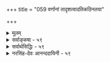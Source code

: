 +++
title = "059 वर्णानां तादृशत्वादतिकठिनतया"

+++
<details><summary>मूलम्</summary>

वर्णानां तादृशत्वादतिकठिनतया गौरवस्यापि भूम्ना धात्रीभागैः प्रभूतैस्स्फुटमिह घटिता धातवो हाटकाद्याः ।  
तादृक्त्वेऽपि स्फुरत्ताद्यनितरसुलभं किञ्चिदन्वीक्ष्य तज्ज्ञैः व्याख्यातं तैजसत्वं विधितदितरयोस्तन्त्रसौकर्यसिद्ध्यै ॥ ५९ ॥
</details>

<details><summary>सर्वाङ्कषा - ५९</summary>

तेजोविचारे सुवर्णस्य तैजसत्वं वैशेषिकोक्तं निरस्यति - वर्णानामित्यादिना । **वर्णानां** = पींतिमवर्णादीनां **तादृशत्वात्** = पार्थिवत्वात्, पीतरूपं हि पृथिव्या एव । **अतिकठिनतया** = शिलादाविव अत्यन्तसहजकठिनस्पर्शवत्त्वात् गौरवस्य भूम्ना **अपि** = गुरुत्वस्य अधिकतया च **इह** = जगति हाटकाद्या 



60. 

[[110]]

तादृक्त्वेऽपि स्फुरत्ताद्यनितरसुलभं किञ्चिदन्वीक्ष्य तज्ज्ञैः 

व्याख्यातं तैजसत्वं विधितदितरयोस्तन्त्रसौकर्यसिद्ध्यै ॥59॥ 

[तमसोऽतिरिक्तत्वम् ] 

नैल्यात् भौमं तमिस्त्रं चटुलबहलताद्यन्वयात् तन्न नैल्यं 

छायावत्पारतन्त्र्यं त्वयस इव मणौ दृष्टिसिद्धात् स्वभावात् । 



सुवर्णप्रभृतयः धातवः **प्रभूतैः** = अधिकतरैः **धात्रीभागैः** = पृथ्वीभागैः **स्फुटम्** = स्पष्टं यथा तथा **घटिताः** = मिश्रिता एव । पञ्चीकरणप्रक्रियया पृथिव्यामपि तेजोभागः वर्तत एव । अत एव वर्णे भास्वरत्वं दृश्यते । परन्तु पञ्चीकरणे पृथिव्यादिव्यहारभेदकारणस्य (श्लो. 23) अभिहितत्वात् सुवर्णे पृथिवीभागाधिक्यहेतूनामनुपदमुक्तानां प्राबल्याच्च सुवर्णं पार्थिवमेवेत्याशयः । ननु तर्हि 'भुञ्जीत तैजसे पात्रे ' ' तैजसं न यतेर्ग्राह्यम्' 'न हरेत्तैजसम्' इत्यादौ सुवर्णस्य तैजसत्वेनाभिधानात् कथं पार्थिवत्वमुच्यते इत्यत्राह तादृक्त्वेऽपीत्यादि । **तादृक्त्वेऽपि** = पूर्वोक्तयुक्त्या सुवर्णस्य पार्थिवत्वेऽपि, **अनितरसुलभम्** = तेजोभिन्नेतरभूतेषु द्रष्टुमशक्यम् **स्फुरत्तादि** = भास्वररूपादिकं **किञ्चित्** = लेशतः अन्वीक्ष्य-समीक्ष्य, **तज्ज्ञैः** = तद्रहस्यज्ञैः धर्मशास्त्रकारैः **विधितदितरयोः** = उक्तरूपयोः विधिनिषेधयोः विषये **तन्त्रसौकर्यसिद्ध्यै** = शास्त्रीयव्यवहारस्य सौलभ्यसिद्ध्यर्थं **तैजसत्वम्** = तेजस्यन्तर्भावरूपं तैजसत्वम् **व्याख्यातम्** = विशेषेण ख्यापितम् । तेजसः स्वतः पावनत्वश्रेष्ठत्वादिगुणयोगात्, सुवर्णे तद्दर्शनात् विधिनिषेधौ सार्थकाविति प्रदर्शनबुद्ध्या धर्मशास्त्रकारैः सुवर्णं तैजसमित्युक्तम् । तत्तु प्रकृततत्त्वनिर्णयाय नोपयुज्यत इति भावः । अत्र वक्तव्यं पूर्वमेवोक्तम् (श्लो.17) ॥ ५९ ॥
</details>


<details><summary>सर्वार्थसिद्धिः - ५९</summary>

यत्तु हेमादेस्तैजसत्वमाहुः "त्रपुसीसलोहरजतसुवर्णानां तैजसानामग्निसंयोगाद्द्रवत्वमद्भिस्सामान्यमिति, तत्प्रागेव पाञ्चभौतित्वसाधनात्प्रत्युक्तम् । विशेषतश्च परोक्तेर्भङ्गाय ब्रूमः - वर्णानामिति ॥ हेमरूप्यादिवर्णाः पार्थिवत्वाभिमताभ्रकशुक्त्यादिसमा दृश्यन्ते । अन्यथा कथं तत्तद्भ्रमः काठिन्यं च तेष्वधिकम् ? तच्च स्वतः पृथिव्या एव, "काठिन्यवान् यो बिभर्ति" इत्यादिदर्शनात् । गुरुत्वं च तेषुतेषु भूयिष्ठम् । तेजोमात्रे तु न तत्प्रसङ्गः । जले तु सदप्येतन्नैवं क्वचिदतिशयितम् । नचाप्यत्वं तेषामिच्छसि । तदिह पञ्चीकृतारब्धव्यष्टिप्रपञ्चे हेमादिषु पार्थिवांशः प्रभूत इति निश्चीयते । कथमन्यथा "निष्के तु सत्यवचनमित्यादि निरुह्येत ; तथात्वे तैजसत्वस्मरणं कथमित्यत्राह - तादृक्त्वेऽपीति । स्फुरत्तादि - तेजस्समानं वर्णविशेषं स्वतश्शुद्धत्वं चेत्यर्थः । तज्ज्ञैः - तथाभूतवेदिभिः । व्याख्यातं - विशेषतः प्रकथितम् । किमर्थमित्यत्र तैजससमाख्यातेषु विधिनिषेधसाधारण्यसौकार्यार्थमित्याह - विधीति । ननु सर्पिर्जतुमधूच्छिष्टानां पार्थिवानामत्यन्ततापलुप्तद्रवत्वं दृष्टम्, न तथा हेमादौ ततस्तेषामपार्थिवत्वम् । मैवम् ; एवमपि तोयान्यत्वस्य दुस्साधत्वात् । द्रवत्वविशेषात्तैजसत्वसाधने च न कश्चिद् दृष्टान्तः । पाकजद्रवत्वेन पार्थिवत्वसाधने तु सर्पिराद्यस्ति ; अलुप्तद्रवत्वं च हेमादेस्तदुपष्टम्भकपार्थिवांशेऽप्यस्ति । अन्यथा तत्र तदानीं काठिन्यानुवृत्तिप्रसङ्गात् । अतः पक्षविपक्षमात्रवृत्तित्वाद्विरुद्धता ॥   
अवान्तरविशेषाच्च नातज्जातीयता भवेत् । अतिप्रसङ्गसाम्राज्यादशेषापह्नवेन वा ॥  
न च हेमादिशब्दानां युक्तं दृष्टप्रमाणतः । अलोकव्यवहारार्हे कुत्रचिद्वृत्तिकल्पनम् ॥ ५९ ॥  
इति हेमादेस्तैजसत्वोक्तितात्पर्यम् ॥
</details>


<details><summary>नरसिंह-देवः आनन्ददायिनी - ५९</summary>

प्रसङ्गसङ्गतिमाह - यत्त्विति । गौतमसंमतिमाह - त्रपुसीसेत्यादि । अद्भिस्सामान्यं - अप्सु सामान्यं स्वाभाविकमित्यर्थः । नैयायिकैरपि हेमादेः तेजस्संसृष्टत्वमात्रसाधनं सिद्धसाधनग्रस्तमित्याह - तत्प्रागेवेति । नन्वेवमपि वह्न्यादेस्तैजसत्वं यादृशं तादृशं साध्यत इत्याह - विशेषत इति । शुक्त्यादिसमा इति - शुक्त्यादिवर्णसमा इत्यर्थः । तथाच हेमादिवृत्तिपार्थिवं जलवृत्तित्वरहितजातिविशेषेण पार्थिवरूपसजातीयरूपवत्त्वात् अभ्रकादिवदित्यनुमानात् पार्थिवत्वमित्यर्थः । अभ्रकं स्वर्णवर्णः पार्थिवविशेषः । ननु प्रतीयमानो वर्णःशुक्त्यादिसजातीयो न भवति हेत्वसिद्धेरित्याह - अन्यथेति । तत्समत्वाभावे अभ्रकशुक्त्यादौ सुवर्णरजतादिभ्रमः सादृश्यनिमित्तो न स्यादित्यर्थः । काठिन्याच्च हेमादि पार्थिवमित्याह - काठिन्यं चेति । अभ्रकशुक्त्याद्यपेक्षयेत्यर्थः । ननु काठिन्यं करकादौ व्यभिचारीति तत्राह - तच्चेति । करकादावौपाधिकमिति स्वाभाविकं काठिन्यं हेतुरित्यर्थः । पृथिव्याः स्वाभाविकतद्वत्त्वे वैष्णववचनं प्रमाणयति - 'काठिन्यवान् यो बिभर्ति' इति कठिनपृथिवीशरीरकत्वेन भगवतः काठिन्यवत्त्वमिति भावः । किञ्च सुवर्णादि तैजसं न गुरुत्वाधिकरणत्वात् यत्तैजसं न तद्गुरुत्वाधिकरणमिति परिशेषात्पार्थिवत्वमित्याह - गुरुत्वं च तेष्विति । ननु परिशेषात्कथं पार्थिवत्वम्? जलस्यापि गुरुत्वात्; इत्याशङ्क्य समानपरिमाणानां (जलानां न) तारतम्यवद्गुरुत्वाश्रयत्वमित्येवम्भूतगुरुत्वं पृथिव्या एव; अन्यथा समानपरिमाणजलान्तरन्यूनाधिकगुरुत्वाधिकरणं न भवति; यथा तुल्यपरिमाणजलद्वयमिति । किञ्च स्वर्णस्याप्यत्वं तव सिद्धान्तविरुद्ध(त्वत्वमपसिद्धान्तावह)मित्याह - न चाप्यत्वमिति । ननु सिद्धान्ते हेमादस्तजोंऽशसंवलनमङ्गीक्रियते; (एवञ्च कथं तैजसत्वनिषेधः? इत्यत्राह - तदिह पञ्चीकृतेति - यद्यपि तेजोंऽशोऽपि विद्यत एव; तथाऽपि घटादिभ्योऽभिमतपार्थित्वेभ्यो न वैलक्षण्यमित्यर्थः । कथमन्यथेति - सर्वात्मना तैजसत्वे प्रभादाविव निष्कादिव्यवहारप्रयोजकगुरुत्वाभावात् 'निष्के तु सत्यवचनं वाच्यं नापह्नवः कार्योऽधिकदोषात्; इत्यादि - धर्मशास्त्रव्यवहारो न स्यादित्यर्थः । तथात्वे इति - पार्थिवत्वे इत्यर्थः । विधिनिषेधेति - 'तैजसं शोधकैश्शुद्धम्' 'आयसात्तैजसं शस्तम्' 'भुञ्जीत तैजसे पात्रे एक एव श्रियं लभेत्' 'तैजसं शुध्यते नित्यम्' इति विधिः । 'न हरेत्तैजसं विद्वान्' 'तैजसं न यते(र्गृहे)र्ग्राह्यम्' 'न यतिस्तैजसे प्रात्रे' इत्यादिनिषेधः! ननु स्वर्णं न पार्थिवं अत्यन्तानलसंयोगे सत्यप्यनुच्छिद्यमानद्रवत्वाधिकरगत्वात् व्यतिरेकेण सर्पिर्जत्वादिवत् इत्यनुमानात् पार्थिवत्वं बाधितमित्याशङ्कते - नन्विति । सुवर्णं नाप्यं नैमित्तिकद्रवत्वाधिकरणत्वात् जतुवत् इति जलभेदे रूपवतः परिशेषात्तैजसत्वमिति चेत्; तत्राह - द्रवत्वविशेषादिति । ननु द्रवत्वविशेषाज्जलभेदमात्रं साध्यते; परिशेषात्तैजसत्वं सिद्धमिति चेत्; तत्राह - पाकजद्रवत्वेति । नैमित्तिकद्रवत्वेन पार्थिवत्वं साध्यते । नन्वनुच्छिद्यमानद्रवत्वाधिकरणत्वादपार्थिवत्वमिति चेत्; तत्राह - अलुप्तेति । उपष्टम्भके पृथिव्यंशे विपक्षे पक्षे स्वर्णे च तव मते वृत्तेर्विरुद्धत्वमपीत्याह - अत इति । अयं भावः - अनुक्छिद्यमानद्रवत्वं चास्यासिद्धम् सुवर्णभस्मादिदर्शनात् । अनुच्छिद्यमानद्रवत्वेऽपि पर्थिवत्वे न किञ्चिद्बाधकम् । स्वेच्छाकल्पितभेदमात्रादपार्थिवत्वे द्रवत्वात्तैजसत्वमपि न स्यात् । यदि तेजो विशेषस्य द्रवत्वं कल्प्यते तदा लाघवादष्टगुणत्वनैमित्तिकद्रवत्वपीतरूपाद्यनुरोधात् पार्थिवविशेषस्यानुच्छिद्यमानद्रवत्वामभ्युपगन्तव्यम् । ननु पृथिवीत्वेन संप्रतिपन्नजत्वादिविलक्षणानुच्छिद्यमानद्रवत्वरूपधर्माधिकरणत्वात्पृथिवीभेद इत्यत्राह - अवान्तरेति । गुरुत्वादिभिः पृथिवीत्वे सिद्धे तद्विशेषत्वादुक्तधर्मस्य ततोऽतज्जातीयता पृथिव्यतिरिक्तजातीयता न भवेत् - न साधयितुं शक्येत्यर्थः । तत्र हेतुमाह - अतिप्रसङ्गेति । सर्पिर्जत्वादावप्येवं प्रसङ्गात् सर्वस्यापि किञ्चिद्विशेषत्वात् सर्वस्य सर्वबहिर्भावे सामान्यविशेषभावो न स्यादिति न निर्विशेषं सामान्यमिति सर्वव्यवहारोच्छेद इत्यर्थः । तैजसत्वे बाधकान्तरमाह - नच हेमादि - शब्दानामिति । दृष्टप्रमाणत इति ल्यब्लोपे पञ्चमी । दृष्टं - प्रत्यक्षं तेन सिद्धमुपष्टम्भकं परित्यज्य लौकिकव्यवहारानर्हे वस्तुनि शक्तिकल्पनं विरुद्धमित्यर्थः ॥ ५९ ॥  
 हेमादेस्तैजसत्वोक्तितात्पर्यम्
</details>
